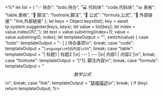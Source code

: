 <%*
let list = {
  "✅ 待办": "todo,待办",
  "💻 代码块": "code,代码块",
  "📊 表格": "table,表格",
  "📝 脚注": "footnote,脚注",
  "🔢 公式": "formula,公式",
  "🔗 外部链接": "link,外部链接"
};
let keys = Object.keys(list);
key = await tp.system.suggester(keys, keys);
let value = list[key];
let index = value.indexOf(",");
let text = value.substring(index+1);
value = value.substring(0, index);
let templateOutput = "";
switch(value) {
    case "todo":
        templateOutput = "- [ ] 待办事项\n";
        break;
    case "code":
        templateOutput = "```language\n代码内容\n```\n";
        break;
    case "table":
        templateOutput = "| 标题1 | 标题2 |\n| --- | --- |\n| 内容1 | 内容2 |\n";
        break;
    case "footnote":
        templateOutput = "[^1]: 脚注内容\n";
        break;
    case "formula":
        templateOutput = "$$数学公式$$\n";
        break;
    case "link":
        templateOutput = "[链接描述](http://example.com)\n";
        break;
}
if (key) return templateOutput;
%>

